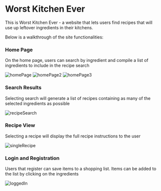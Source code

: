 # Worst Kitchen Ever

This is Worst Kitchen Ever - a website that lets users find recipes that will use up leftover ingredients in their kitchens. 

Below is a walkthrough of the site functionalities:

### Home Page
On the home page, users can search by ingredient and compile a list of ingredients to include in the recipe search

![homePage](https://user-images.githubusercontent.com/110350692/201399032-befd2031-f953-490c-9e3b-6955dc786ee9.png)
![homePage2](https://user-images.githubusercontent.com/110350692/201399050-b557182c-acfa-43c4-b92b-de40ed9792a5.png)
![homePage3](https://user-images.githubusercontent.com/110350692/201399062-eaae1e7a-44c4-40f6-b864-a94d9eeac2b4.png)

### Search Results
Selecting search will generate a list of recipes containing as many of the selected ingredients as possible

![recipeSearch](https://user-images.githubusercontent.com/110350692/201399249-9a8a648a-7cbe-4471-8b0c-950e60ed9684.png)

### Recipe View
Selecting a recipe will display the full recipe instructions to the user

![singleRecipe](https://user-images.githubusercontent.com/110350692/201399388-7a7ee4ae-57b9-4e24-9f31-dcc2821a5361.png)

### Login and Registration
Users that register can save items to a shopping list. Items can be added to the list by clicking on the ingredients

![loggedIn](https://user-images.githubusercontent.com/110350692/201399571-190a8e60-9de1-4281-a4a5-73163544e3e6.png)
